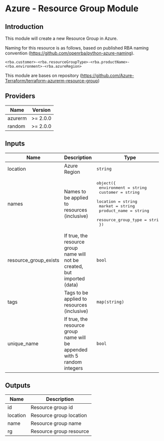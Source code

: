 # Azure - Resource Group Module

## Introduction

This module will create a new Resource Group in Azure.

Naming for this resource is as follows, based on published RBA naming convention (https://github.com/openrba/python-azure-naming).

    <rba.customer>-<rba.resourceGroupType>-<rba.productName>-<rba.environment>-<rba.azureRegion>

This module are bases on repository (https://github.com/Azure-Terraform/terraform-azurerm-resource-group)

<!--- BEGIN_TF_DOCS --->
## Providers

| Name | Version |
|------|---------|
| azurerm | >= 2.0.0 |
| random | >= 2.0.0 |

## Inputs

| Name | Description | Type | Default | Required |
|------|-------------|------|---------|:-----:|
| location | Azure Region | `string` | n/a | yes |
| names | Names to be applied to resources (inclusive) | <pre>object({<br>    environment         = string<br>    customer            = string<br>    location            = string<br>    market              = string<br>    product_name        = string<br>    resource_group_type = string<br>  })</pre> | n/a | yes |
| resource\_group\_exists | If true, the resource group name will not be created, but imported (data) | `bool` | `false` | no |
| tags | Tags to be applied to resources (inclusive) | `map(string)` | n/a | yes |
| unique\_name | If true, the resource group name will be appended with 5 random integers | `bool` | `false` | no |

## Outputs

| Name | Description |
|------|-------------|
| id | Resource group id |
| location | Resource group location |
| name | Resource group name |
| rg | Resource group resource |
<!--- END_TF_DOCS --->